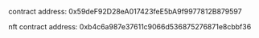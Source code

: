 contract address: 0x59deF92D28eA017423feE5bA9f9977812B879597

nft contract address: 0xb4c6a987e37611c9066d536875276871e8cbbf36